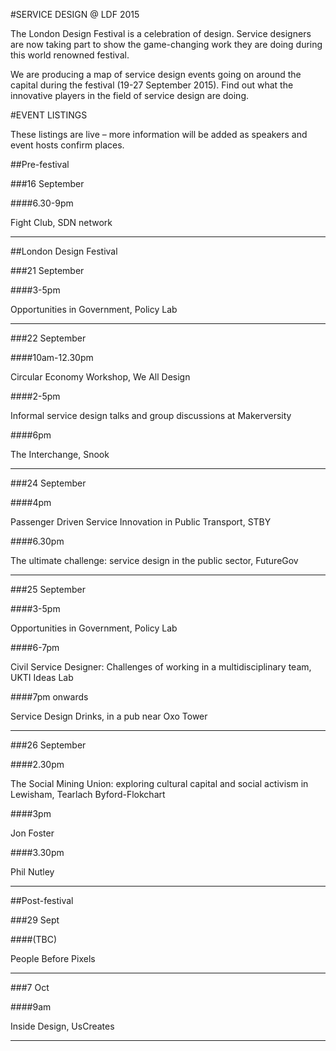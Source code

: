#SERVICE DESIGN @ LDF 2015

The London Design Festival is a celebration of design. Service designers are now taking part to show the game-changing work they are doing during this world renowned festival.

We are producing a map of service design events going on around the capital during the festival (19-27 September 2015). Find out what the innovative players in the field of service design are doing.

#EVENT LISTINGS

These listings are live – more information will be added as speakers and event hosts confirm places.

##Pre-festival

###16 September 



####6.30-9pm 

Fight Club, SDN network

---

##London Design Festival

###21 September



####3-5pm

Opportunities in Government, Policy Lab

---

###22 September



####10am-12.30pm

Circular Economy Workshop, We All Design



####2-5pm

Informal service design talks and group discussions at Makerversity



####6pm

The Interchange, Snook

---

###24 September



####4pm

Passenger Driven Service Innovation in Public Transport, STBY



####6.30pm

The ultimate challenge: service design in the public sector, FutureGov

---

###25 September



####3-5pm

Opportunities in Government, Policy Lab



####6-7pm

Civil Service Designer: Challenges of working in a multidisciplinary team, UKTI Ideas Lab



####7pm onwards

Service Design Drinks, in a pub near Oxo Tower

---

###26 September



####2.30pm

The Social Mining Union: exploring cultural capital and social activism in Lewisham, Tearlach Byford-Flokchart



####3pm

Jon Foster



####3.30pm

Phil Nutley

---

##Post-festival

###29 Sept



####(TBC) 

People Before Pixels

---

###7 Oct



####9am

Inside Design, UsCreates

---